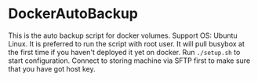 # DockerAutoBackup

This is the auto backup script for docker volumes.
Support OS: Ubuntu Linux.
It is preferred to run the script with root user.
It will pull busybox at the first time if you haven't deployed it yet on docker.
Run ```./setup.sh``` to start configuration.
Connect to storing machine via SFTP first to make sure that you have got host key.
